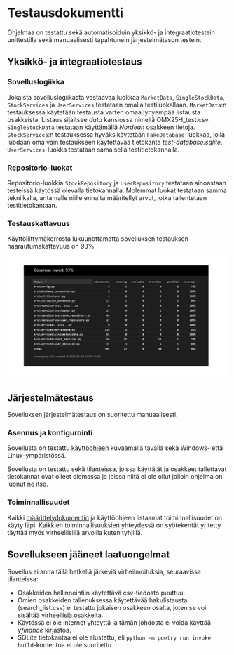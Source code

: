 # Testausdokumentti

Ohjelmaa on testattu sekä automatisoiduin yksikkö- ja integraatiotestein unittestilla sekä manuaalisesti tapahtunein järjestelmätason testein.

## Yksikkö- ja integraatiotestaus

### Sovelluslogiikka

Jokaista sovelluslogiikasta vastaavaa luokkaa `MarketData`, `SingleStockData`, `StockServices` ja `UserServices` testataan omalla testiluokallaan. `MarketData`:n testauksessa käytetään testausta varten omaa lyhyempää listausta osakkeista. Listaus sijaitsee _data_ kansiossa nimellä OMX25H_test.csv. `SingleStockData` testataan käyttämällä _Nordean_ osakkeen tietoja. `StockServices`:n testauksessa hyväksikäytetään `FakeDatabase`-luokkaa, jolla luodaan oma vain testaukseen käytettävää tietokanta _test-database.sqlite_.  `UserServices`-luokka testataan samaisella testitietokannalla.

### Repositorio-luokat

Repositorio-luokkia `StockRepository` ja `UserRepository` testataan ainoastaan testeissä käytössä olevalla tietokannalla. Molemmat luokat testataan samma tekniikalla, antamalle niille ennalta määritellyt arvot, jotka tallentetaan testitietokantaan.

### Testauskattavuus

Käyttöliittymäkerrosta lukuunottamatta sovelluksen testauksen haarautumakattavuus on 93%

![](./kuvat/testikattavuus.jpg)

## Järjestelmätestaus

Sovelluksen järjestelmätestaus on suoritettu manuaalisesti.

### Asennus ja konfigurointi

Sovellusta on testattu [käyttöohjeen](./kayttoohje.md) kuvaamalla tavalla sekä Windows- että Linux-ympäristössä.

Sovellusta on testattu sekä tilanteissa, joissa käyttäjät ja osakkeet tallettavat tietokannat ovat olleet olemassa ja joissa niitä ei ole ollut jolloin ohjelma on luonut ne itse.

### Toiminnallisuudet

Kaikki [määrittelydokumentin](./vaatimusmaarittely.md) ja käyttöohjeen listaamat toiminnallisuudet on käyty läpi. Kaikkien toiminnallisuuksien yhteydessä on syötekentät yritetty täyttää myös virheellisillä arvoilla kuten tyhjillä.

## Sovellukseen jääneet laatuongelmat

Sovellus ei anna tällä hetkellä järkeviä virheilmoituksia, seuraavissa tilanteissa:

- Osakkeiden hallinnointiin käytettävä csv-tiedosto puuttuu.
- Omien osakkeiden tallenuksessa käytettävää hakulistausta (search_list.csv) ei testattu jokaisen osakkeen osalta, joten se voi sisältää virheellisiä osakkeita.
- Käytössä ei ole internet yhteyttä ja tämän johdosta ei voida käyttää _yfinance_ kirjastoa.
- SQLite tietokantaa ei ole alustettu, eli `python -m poetry run invoke build`-komentoa ei ole suoritettu
